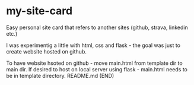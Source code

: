 # my-site-card
Easy personal site card that refers to another sites (github, strava, linkedin etc.) 

I was experimentig a little with html, css and flask - the goal was just to create website hosted on github.

To have website hsoted on github - move main.html from template dir to main dir. If desired to host on local server using flask - main.html needs to be in template directory. 
README.md (END)
